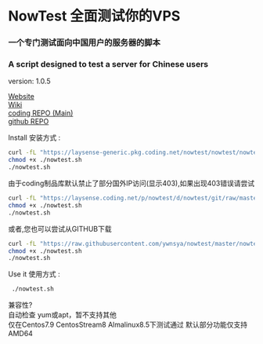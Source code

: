 # NowTest 全面测试你的VPS  
### 一个专门测试面向中国用户的服务器的脚本  
### A script designed to test a server for Chinese  users  
version: 1.0.5

[Website](https://laysense.com/nowtest)  
[Wiki](https://laysense.coding.net/s/8bf42616-c20a-4e7f-a726-4b1c5865049d)  
[coding REPO (Main)](https://laysense.coding.net/public/nowtest/nowtest/git/files)  
[github REPO](https://github.com/ywnsya/nowtest)  

Install 安装方式 :  
```bash
curl -fL "https://laysense-generic.pkg.coding.net/nowtest/nowtest/nowtest.sh" -o nowtest.sh
chmod +x ./nowtest.sh
./nowtest.sh
```  
由于coding制品库默认禁止了部分国外IP访问(显示403),如果出现403错误请尝试
```bash
curl -fL "https://laysense.coding.net/p/nowtest/d/nowtest/git/raw/master/nowtest.sh" -o nowtest.sh
chmod +x ./nowtest.sh
./nowtest.sh
``` 

或者,您也可以尝试从GITHUB下载
```bash
curl -fL "https://raw.githubusercontent.com/ywnsya/nowtest/master/nowtest.sh" -o nowtest.sh
chmod +x ./nowtest.sh
./nowtest.sh
``` 

Use it 使用方式 :  
```bash
 ./nowtest.sh
```

兼容性?   
自动检查 yum或apt，暂不支持其他  
仅在Centos7.9 CentosStream8 Almalinux8.5下测试通过 默认部分功能仅支持AMD64  